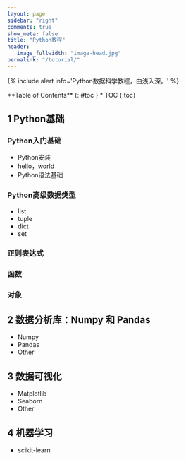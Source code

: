 ```yaml
---
layout: page
sidebar: "right"
comments: true
show_meta: false
title: "Python教程"
header:
   image_fullwidth: "image-head.jpg"
permalink: "/tutorial/"
---
```



{% include alert info='Python数据科学教程，由浅入深。' %}

<div class="panel radius" markdown="1">
**Table of Contents**
{: #toc }
*  TOC
{:toc}
</div>


## 1 Python基础

### Python入门基础
* Python安装
* hello，world
* Python语法基础

### Python高级数据类型
* list
* tuple
* dict
* set

### 正则表达式

### 函数

### 对象


## 2 数据分析库：Numpy 和 Pandas
* Numpy
* Pandas
* Other

## 3 数据可视化
* Matplotlib
* Seaborn
* Other

## 4 机器学习
* scikit-learn
